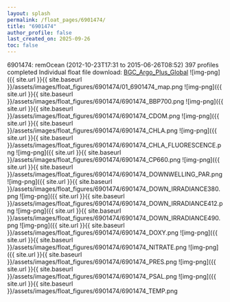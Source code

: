 ```yaml
---
layout: splash
permalink: /float_pages/6901474/
title: "6901474"
author_profile: false
last_created_on: 2025-09-26
toc: false
---
```

 
6901474: remOcean (2012-10-23T17:31 to 2015-06-26T08:52)
397 profiles completed
Individual float file download: [BGC_Argo_Plus_Global](https://ftp.soest.hawaii.edu/bgc_argo_plus/Individual_Floats/outliers_removed/6901474_Sprof_processed.nc)
![img-png]({{ site.url }}{{ site.baseurl }}/assets/images/float_figures/6901474/01_6901474_map.png
![img-png]({{ site.url }}{{ site.baseurl }}/assets/images/float_figures/6901474/6901474_BBP700.png
![img-png]({{ site.url }}{{ site.baseurl }}/assets/images/float_figures/6901474/6901474_CDOM.png
![img-png]({{ site.url }}{{ site.baseurl }}/assets/images/float_figures/6901474/6901474_CHLA.png
![img-png]({{ site.url }}{{ site.baseurl }}/assets/images/float_figures/6901474/6901474_CHLA_FLUORESCENCE.png
![img-png]({{ site.url }}{{ site.baseurl }}/assets/images/float_figures/6901474/6901474_CP660.png
![img-png]({{ site.url }}{{ site.baseurl }}/assets/images/float_figures/6901474/6901474_DOWNWELLING_PAR.png
![img-png]({{ site.url }}{{ site.baseurl }}/assets/images/float_figures/6901474/6901474_DOWN_IRRADIANCE380.png
![img-png]({{ site.url }}{{ site.baseurl }}/assets/images/float_figures/6901474/6901474_DOWN_IRRADIANCE412.png
![img-png]({{ site.url }}{{ site.baseurl }}/assets/images/float_figures/6901474/6901474_DOWN_IRRADIANCE490.png
![img-png]({{ site.url }}{{ site.baseurl }}/assets/images/float_figures/6901474/6901474_DOXY.png
![img-png]({{ site.url }}{{ site.baseurl }}/assets/images/float_figures/6901474/6901474_NITRATE.png
![img-png]({{ site.url }}{{ site.baseurl }}/assets/images/float_figures/6901474/6901474_PRES.png
![img-png]({{ site.url }}{{ site.baseurl }}/assets/images/float_figures/6901474/6901474_PSAL.png
![img-png]({{ site.url }}{{ site.baseurl }}/assets/images/float_figures/6901474/6901474_TEMP.png
